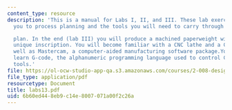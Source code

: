 ```yaml
---
content_type: resource
description: 'This is a manual for Labs I, II, and III. These lab exercises will introduce
  you to process planning and the tools you will need to carry through on such a

  plan. In the end (lab III) you will produce a machined paperweight with your own
  unique inscription. You will become familiar with a CNC lathe and a CNC mill,as
  well as Mastercam, a computer-aided manufacturing software package.You will also
  learn G-code, the alphanumeric programming language used to control CNC machine
  tools.'
file: https://ol-ocw-studio-app-qa.s3.amazonaws.com/courses/2-008-design-and-manufacturing-ii-spring-2003/6b60ed448eb9c14e8007071a00f2c26a_labs13.pdf
file_type: application/pdf
resourcetype: Document
title: labs13.pdf
uid: 6b60ed44-8eb9-c14e-8007-071a00f2c26a
---
```


